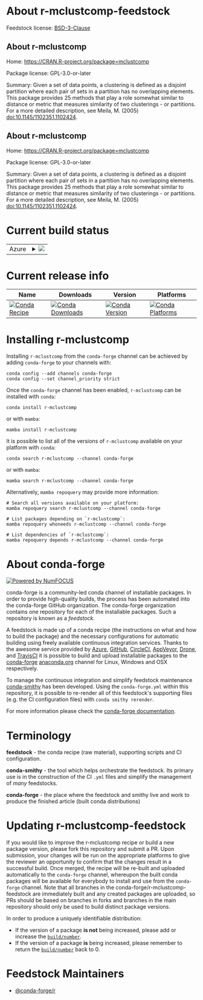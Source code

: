 About r-mclustcomp-feedstock
============================

Feedstock license: [BSD-3-Clause](https://github.com/conda-forge/r-mclustcomp-feedstock/blob/main/LICENSE.txt)


About r-mclustcomp
------------------

Home: https://CRAN.R-project.org/package=mclustcomp

Package license: GPL-3.0-or-later

Summary: Given a set of data points, a clustering is defined as a disjoint partition where each pair of sets in a partition has no overlapping elements. This package provides 25 methods that play a role somewhat similar to distance or metric that measures similarity of two clusterings - or partitions. For a more detailed description, see Meila, M. (2005) <doi:10.1145/1102351.1102424>.

About r-mclustcomp
------------------

Home: https://CRAN.R-project.org/package=mclustcomp

Package license: GPL-3.0-or-later

Summary: Given a set of data points, a clustering is defined as a disjoint partition where each pair of sets in a partition has no overlapping elements. This package provides 25 methods that play a role somewhat similar to distance or metric that measures similarity of two clusterings - or partitions. For a more detailed description, see Meila, M. (2005) <doi:10.1145/1102351.1102424>.

Current build status
====================


<table>
    
  <tr>
    <td>Azure</td>
    <td>
      <details>
        <summary>
          <a href="https://dev.azure.com/conda-forge/feedstock-builds/_build/latest?definitionId=17885&branchName=main">
            <img src="https://dev.azure.com/conda-forge/feedstock-builds/_apis/build/status/r-mclustcomp-feedstock?branchName=main">
          </a>
        </summary>
        <table>
          <thead><tr><th>Variant</th><th>Status</th></tr></thead>
          <tbody><tr>
              <td>linux_64_r_base4.4</td>
              <td>
                <a href="https://dev.azure.com/conda-forge/feedstock-builds/_build/latest?definitionId=17885&branchName=main">
                  <img src="https://dev.azure.com/conda-forge/feedstock-builds/_apis/build/status/r-mclustcomp-feedstock?branchName=main&jobName=linux&configuration=linux%20linux_64_r_base4.4" alt="variant">
                </a>
              </td>
            </tr><tr>
              <td>linux_64_r_base4.5</td>
              <td>
                <a href="https://dev.azure.com/conda-forge/feedstock-builds/_build/latest?definitionId=17885&branchName=main">
                  <img src="https://dev.azure.com/conda-forge/feedstock-builds/_apis/build/status/r-mclustcomp-feedstock?branchName=main&jobName=linux&configuration=linux%20linux_64_r_base4.5" alt="variant">
                </a>
              </td>
            </tr><tr>
              <td>linux_aarch64_r_base4.4</td>
              <td>
                <a href="https://dev.azure.com/conda-forge/feedstock-builds/_build/latest?definitionId=17885&branchName=main">
                  <img src="https://dev.azure.com/conda-forge/feedstock-builds/_apis/build/status/r-mclustcomp-feedstock?branchName=main&jobName=linux&configuration=linux%20linux_aarch64_r_base4.4" alt="variant">
                </a>
              </td>
            </tr><tr>
              <td>linux_aarch64_r_base4.5</td>
              <td>
                <a href="https://dev.azure.com/conda-forge/feedstock-builds/_build/latest?definitionId=17885&branchName=main">
                  <img src="https://dev.azure.com/conda-forge/feedstock-builds/_apis/build/status/r-mclustcomp-feedstock?branchName=main&jobName=linux&configuration=linux%20linux_aarch64_r_base4.5" alt="variant">
                </a>
              </td>
            </tr><tr>
              <td>linux_ppc64le_r_base4.4</td>
              <td>
                <a href="https://dev.azure.com/conda-forge/feedstock-builds/_build/latest?definitionId=17885&branchName=main">
                  <img src="https://dev.azure.com/conda-forge/feedstock-builds/_apis/build/status/r-mclustcomp-feedstock?branchName=main&jobName=linux&configuration=linux%20linux_ppc64le_r_base4.4" alt="variant">
                </a>
              </td>
            </tr><tr>
              <td>linux_ppc64le_r_base4.5</td>
              <td>
                <a href="https://dev.azure.com/conda-forge/feedstock-builds/_build/latest?definitionId=17885&branchName=main">
                  <img src="https://dev.azure.com/conda-forge/feedstock-builds/_apis/build/status/r-mclustcomp-feedstock?branchName=main&jobName=linux&configuration=linux%20linux_ppc64le_r_base4.5" alt="variant">
                </a>
              </td>
            </tr><tr>
              <td>osx_64_r_base4.4</td>
              <td>
                <a href="https://dev.azure.com/conda-forge/feedstock-builds/_build/latest?definitionId=17885&branchName=main">
                  <img src="https://dev.azure.com/conda-forge/feedstock-builds/_apis/build/status/r-mclustcomp-feedstock?branchName=main&jobName=osx&configuration=osx%20osx_64_r_base4.4" alt="variant">
                </a>
              </td>
            </tr><tr>
              <td>osx_64_r_base4.5</td>
              <td>
                <a href="https://dev.azure.com/conda-forge/feedstock-builds/_build/latest?definitionId=17885&branchName=main">
                  <img src="https://dev.azure.com/conda-forge/feedstock-builds/_apis/build/status/r-mclustcomp-feedstock?branchName=main&jobName=osx&configuration=osx%20osx_64_r_base4.5" alt="variant">
                </a>
              </td>
            </tr><tr>
              <td>osx_arm64_r_base4.4</td>
              <td>
                <a href="https://dev.azure.com/conda-forge/feedstock-builds/_build/latest?definitionId=17885&branchName=main">
                  <img src="https://dev.azure.com/conda-forge/feedstock-builds/_apis/build/status/r-mclustcomp-feedstock?branchName=main&jobName=osx&configuration=osx%20osx_arm64_r_base4.4" alt="variant">
                </a>
              </td>
            </tr><tr>
              <td>osx_arm64_r_base4.5</td>
              <td>
                <a href="https://dev.azure.com/conda-forge/feedstock-builds/_build/latest?definitionId=17885&branchName=main">
                  <img src="https://dev.azure.com/conda-forge/feedstock-builds/_apis/build/status/r-mclustcomp-feedstock?branchName=main&jobName=osx&configuration=osx%20osx_arm64_r_base4.5" alt="variant">
                </a>
              </td>
            </tr><tr>
              <td>win_64_r_base4.4</td>
              <td>
                <a href="https://dev.azure.com/conda-forge/feedstock-builds/_build/latest?definitionId=17885&branchName=main">
                  <img src="https://dev.azure.com/conda-forge/feedstock-builds/_apis/build/status/r-mclustcomp-feedstock?branchName=main&jobName=win&configuration=win%20win_64_r_base4.4" alt="variant">
                </a>
              </td>
            </tr><tr>
              <td>win_64_r_base4.5</td>
              <td>
                <a href="https://dev.azure.com/conda-forge/feedstock-builds/_build/latest?definitionId=17885&branchName=main">
                  <img src="https://dev.azure.com/conda-forge/feedstock-builds/_apis/build/status/r-mclustcomp-feedstock?branchName=main&jobName=win&configuration=win%20win_64_r_base4.5" alt="variant">
                </a>
              </td>
            </tr>
          </tbody>
        </table>
      </details>
    </td>
  </tr>
</table>

Current release info
====================

| Name | Downloads | Version | Platforms |
| --- | --- | --- | --- |
| [![Conda Recipe](https://img.shields.io/badge/recipe-r--mclustcomp-green.svg)](https://anaconda.org/conda-forge/r-mclustcomp) | [![Conda Downloads](https://img.shields.io/conda/dn/conda-forge/r-mclustcomp.svg)](https://anaconda.org/conda-forge/r-mclustcomp) | [![Conda Version](https://img.shields.io/conda/vn/conda-forge/r-mclustcomp.svg)](https://anaconda.org/conda-forge/r-mclustcomp) | [![Conda Platforms](https://img.shields.io/conda/pn/conda-forge/r-mclustcomp.svg)](https://anaconda.org/conda-forge/r-mclustcomp) |

Installing r-mclustcomp
=======================

Installing `r-mclustcomp` from the `conda-forge` channel can be achieved by adding `conda-forge` to your channels with:

```
conda config --add channels conda-forge
conda config --set channel_priority strict
```

Once the `conda-forge` channel has been enabled, `r-mclustcomp` can be installed with `conda`:

```
conda install r-mclustcomp
```

or with `mamba`:

```
mamba install r-mclustcomp
```

It is possible to list all of the versions of `r-mclustcomp` available on your platform with `conda`:

```
conda search r-mclustcomp --channel conda-forge
```

or with `mamba`:

```
mamba search r-mclustcomp --channel conda-forge
```

Alternatively, `mamba repoquery` may provide more information:

```
# Search all versions available on your platform:
mamba repoquery search r-mclustcomp --channel conda-forge

# List packages depending on `r-mclustcomp`:
mamba repoquery whoneeds r-mclustcomp --channel conda-forge

# List dependencies of `r-mclustcomp`:
mamba repoquery depends r-mclustcomp --channel conda-forge
```


About conda-forge
=================

[![Powered by
NumFOCUS](https://img.shields.io/badge/powered%20by-NumFOCUS-orange.svg?style=flat&colorA=E1523D&colorB=007D8A)](https://numfocus.org)

conda-forge is a community-led conda channel of installable packages.
In order to provide high-quality builds, the process has been automated into the
conda-forge GitHub organization. The conda-forge organization contains one repository
for each of the installable packages. Such a repository is known as a *feedstock*.

A feedstock is made up of a conda recipe (the instructions on what and how to build
the package) and the necessary configurations for automatic building using freely
available continuous integration services. Thanks to the awesome service provided by
[Azure](https://azure.microsoft.com/en-us/services/devops/), [GitHub](https://github.com/),
[CircleCI](https://circleci.com/), [AppVeyor](https://www.appveyor.com/),
[Drone](https://cloud.drone.io/welcome), and [TravisCI](https://travis-ci.com/)
it is possible to build and upload installable packages to the
[conda-forge](https://anaconda.org/conda-forge) [anaconda.org](https://anaconda.org/)
channel for Linux, Windows and OSX respectively.

To manage the continuous integration and simplify feedstock maintenance
[conda-smithy](https://github.com/conda-forge/conda-smithy) has been developed.
Using the ``conda-forge.yml`` within this repository, it is possible to re-render all of
this feedstock's supporting files (e.g. the CI configuration files) with ``conda smithy rerender``.

For more information please check the [conda-forge documentation](https://conda-forge.org/docs/).

Terminology
===========

**feedstock** - the conda recipe (raw material), supporting scripts and CI configuration.

**conda-smithy** - the tool which helps orchestrate the feedstock.
                   Its primary use is in the construction of the CI ``.yml`` files
                   and simplify the management of *many* feedstocks.

**conda-forge** - the place where the feedstock and smithy live and work to
                  produce the finished article (built conda distributions)


Updating r-mclustcomp-feedstock
===============================

If you would like to improve the r-mclustcomp recipe or build a new
package version, please fork this repository and submit a PR. Upon submission,
your changes will be run on the appropriate platforms to give the reviewer an
opportunity to confirm that the changes result in a successful build. Once
merged, the recipe will be re-built and uploaded automatically to the
`conda-forge` channel, whereupon the built conda packages will be available for
everybody to install and use from the `conda-forge` channel.
Note that all branches in the conda-forge/r-mclustcomp-feedstock are
immediately built and any created packages are uploaded, so PRs should be based
on branches in forks and branches in the main repository should only be used to
build distinct package versions.

In order to produce a uniquely identifiable distribution:
 * If the version of a package **is not** being increased, please add or increase
   the [``build/number``](https://docs.conda.io/projects/conda-build/en/latest/resources/define-metadata.html#build-number-and-string).
 * If the version of a package **is** being increased, please remember to return
   the [``build/number``](https://docs.conda.io/projects/conda-build/en/latest/resources/define-metadata.html#build-number-and-string)
   back to 0.

Feedstock Maintainers
=====================

* [@conda-forge/r](https://github.com/orgs/conda-forge/teams/r/)

